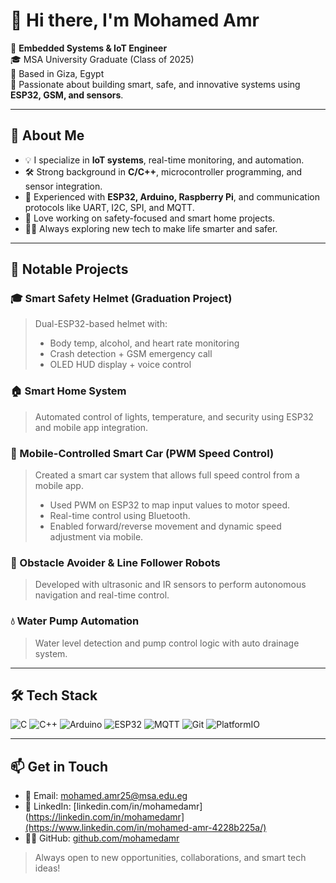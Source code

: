 
# 👋 Hi there, I'm Mohamed Amr

🚀 **Embedded Systems & IoT Engineer**  
🎓 MSA University Graduate (Class of 2025)  
📍 Based in Giza, Egypt  
🔧 Passionate about building smart, safe, and innovative systems using **ESP32, GSM, and sensors**.

---

## 🧠 About Me
- 💡 I specialize in **IoT systems**, real-time monitoring, and automation.
- 🛠️ Strong background in **C/C++**, microcontroller programming, and sensor integration.
- 📱 Experienced with **ESP32, Arduino, Raspberry Pi**, and communication protocols like UART, I2C, SPI, and MQTT.
- 🤖 Love working on safety-focused and smart home projects.
- 👨‍🔬 Always exploring new tech to make life smarter and safer.

---

## 📂 Notable Projects

### 🎓 Smart Safety Helmet (Graduation Project)
> Dual-ESP32-based helmet with:
> - Body temp, alcohol, and heart rate monitoring
> - Crash detection + GSM emergency call
> - OLED HUD display + voice control

### 🏠 Smart Home System
> Automated control of lights, temperature, and security using ESP32 and mobile app integration.

### 🚗 Mobile-Controlled Smart Car (PWM Speed Control)
> Created a smart car system that allows full speed control from a mobile app.
> - Used PWM on ESP32 to map input values to motor speed.
> - Real-time control using Bluetooth.
> - Enabled forward/reverse movement and dynamic speed adjustment via mobile.

### 🤖 Obstacle Avoider & Line Follower Robots
> Developed with ultrasonic and IR sensors to perform autonomous navigation and real-time control.

### 💧 Water Pump Automation
> Water level detection and pump control logic with auto drainage system.

---

## 🛠️ Tech Stack
![C](https://img.shields.io/badge/C-00599C?style=flat&logo=c&logoColor=white)
![C++](https://img.shields.io/badge/C++-00599C?style=flat&logo=c%2B%2B&logoColor=white)
![Arduino](https://img.shields.io/badge/Arduino-00979D?style=flat&logo=arduino&logoColor=white)
![ESP32](https://img.shields.io/badge/ESP32-grey?style=flat)
![MQTT](https://img.shields.io/badge/MQTT-purple?style=flat)
![Git](https://img.shields.io/badge/Git-F05032?style=flat&logo=git&logoColor=white)
![PlatformIO](https://img.shields.io/badge/PlatformIO-orange?style=flat&logo=platformio&logoColor=white)

---

## 📫 Get in Touch
- 📧 Email: mohamed.amr25@msa.edu.eg
- 💼 LinkedIn: [linkedin.com/in/mohamedamr](https://linkedin.com/in/mohamedamr](https://www.linkedin.com/in/mohamed-amr-4228b225a/)
- 🧑‍💻 GitHub: [github.com/mohamedamr](https://github.com/mohamedamr)

> Always open to new opportunities, collaborations, and smart tech ideas!
